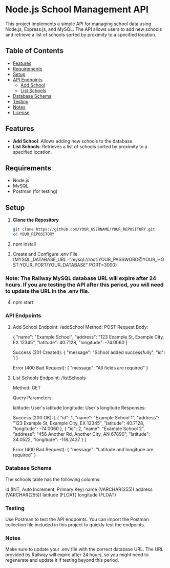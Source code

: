 # Node.js School Management API

This project implements a simple API for managing school data using Node.js, Express.js, and MySQL. The API allows users to add new schools and retrieve a list of schools sorted by proximity to a specified location.

## Table of Contents

- [Features](#features)
- [Requirements](#requirements)
- [Setup](#setup)
- [API Endpoints](#api-endpoints)
  - [Add School](#add-school)
  - [List Schools](#list-schools)
- [Database Schema](#database-schema)
- [Testing](#testing)
- [Notes](#notes)
- [License](#license)

## Features

- **Add School**: Allows adding new schools to the database.
- **List Schools**: Retrieves a list of schools sorted by proximity to a specified location.

## Requirements

- Node.js
- MySQL
- Postman (for testing)

## Setup

1. **Clone the Repository**

   ```bash
   git clone https://github.com/YOUR_USERNAME/YOUR_REPOSITORY.git
   cd YOUR_REPOSITORY

2. npm install

3. Create and Configure .env File (MYSQL_DATABASE_URL="mysql://root:YOUR_PASSWORD@YOUR_HOST:YOUR_PORT/YOUR_DATABASE"
PORT=3000)

### Note: The Railway MySQL database URL will expire after 24 hours. If you are testing the API after this period, you will need to update the URL in the .env file.

4. npm start


### API Endpoints
1. Add School
    Endpoint: /addSchool
    Method: POST
    Request Body:

    {
    "name": "Example School",
    "address": "123 Example St, Example City, EX 12345",
    "latitude": 40.7128,
    "longitude": -74.0060
    }

    Success (201 Created):
        {
            "message": "School added successfully",
            "id": 1
        }
    
    Error (400 Bad Request):
        {
            "message": "All fields are required"
        }

2. List Schools
    Endpoint: /listSchools

    Method: GET

    Query Parameters:

    latitude: User's latitude
    longitude: User's longitude
    Responses:

    Success (200 OK):
        [
            {
                "id": 1,
                "name": "Example School 1",
                "address": "123 Example St, Example City, EX 12345",
                "latitude": 40.7128,
                "longitude": -74.0060
            },
            {
                "id": 2,
                "name": "Example School 2",
                "address": "456 Another Rd, Another City, AN 67890",
                "latitude": 34.0522,
                "longitude": -118.2437
            }
        ]
    
    Error (400 Bad Request):
        {
            "message": "Latitude and longitude are required"
        }

### Database Schema
The schools table has the following columns:

id (INT, Auto Increment, Primary Key)
name (VARCHAR(255))
address (VARCHAR(255))
latitude (FLOAT)
longitude (FLOAT)

### Testing
Use Postman to test the API endpoints. You can import the Postman collection file included in this project to quickly test the endpoints.

### Notes
Make sure to update your .env file with the correct database URL. The URL provided by Railway will expire after 24 hours, so you might need to regenerate and update it if testing beyond this period.




